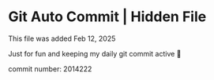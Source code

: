 # Git Auto Commit | Hidden File

This file was added Feb 12, 2025

Just for fun and keeping my daily git commit active 🤪

commit number: 2014222
